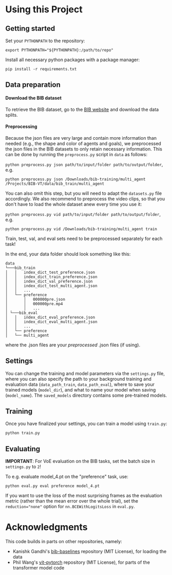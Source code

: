 
# Using this Project  
  
## Getting started  
  
Set your ```PYTHONPATH``` to the repository:  
  
``` export PYTHONPATH="${PYTHONPATH}:/path/to/repo" ```  
  
Install all necessary python packages with a package manager:  
  
``` pip install -r requirements.txt ```  
  
## Data preparation  
  
#### Download the BIB dataset  
To retrieve the BIB dataset, go to the [BIB website](https://www.kanishkgandhi.com/bib) and download the data splits.  
  
#### Preprocessing  
Because the json files are very large and contain more information than needed (e.g., the shape and color of agents and goals), we preprocessed the json files in the BIB datasets to only retain necessary information. This can be done by running the ``preprocess.py`` script in ```data``` as follows:  
  
``python preprocess.py json path/to/input/folder path/to/output/folder``, e.g.  
  
``python preprocess.py json /Downloads/bib-training/multi_agent /Projects/BIB-VT/data/bib_train/multi_agent``  
  
You can also omit this step, but you will need to adapt the ``datasets.py`` file accordingly. We also recommend to preprocess the video clips, so that you don't have to load the whole dataset anew every time you use it:  
  
``python preprocess.py vid path/to/input/folder path/to/output/folder``, e.g.  
  
``python preprocess.py vid /Downloads/bib-training/multi_agent train``  
  
Train, test, val, and eval sets need to be preprocessed separately for each task! 
  
In the end, your data folder should look something like this:  
  
```  
data  
└───bib_train  
│   │   index_dict_test_preference.json  
│   │   index_dict_train_preference.json  
│   │   index_dict_val_preference.json  
│   │   index_dict_test_multi_agent.json  
│   │   ...  
│   └── preference  
│       │   000000pre.json  
│       │   000000pre.mp4  
│       │   ...  
│ └───bib_eval  
│   │   index_dict_eval_preference.json  
│   │   index_dict_eval_multi_agent.json  
│   │   ...  
│   └── preference  
│   └── multi_agent  
```  
where the .json files are your *preprocessed* .json files (if using).  
  
## Settings  
  
You can change the training and model parameters via the ``settings.py`` file, where you can also specify the path to your background training and evaluation data (``data_path_train``, ``data_path_eval``), where to save your trained models (``model_dir``), and what to name your model when saving (``model_name``). The ``saved_models`` directory contains some pre-trained models.  
  
## Training  
Once you have finalized your settings, you can train a model using ``train.py``:  
  
``python train.py``  
  
## Evaluating  
  
**IMPORTANT**: For VoE evaluation on the BIB tasks, set the batch size in ````settings.py```` to ``2``!  
  
To e.g. evaluate model_4.pt on the "preference" task, use:   
  
``python eval.py eval preference model_4.pt``  
  
If you want to use the loss of the most surprising frames as the evaluation metric (rather than the mean error over the whole trial), set the ``reduction="none"`` option for ``nn.BCEWithLogitsLoss`` in ``eval.py``.  
  
# Acknowledgments  
This code builds in parts on other repositories, namely:  
  
* Kanishk Gandhi's [bib-baselines](https://github.com/kanishkg/bib-baselines) repository (MIT License), for loading the data  
* Phil Wang's [vit-pytorch](https://github.com/lucidrains/vit-pytorch) repository (MIT License), for parts of the transformer model code
